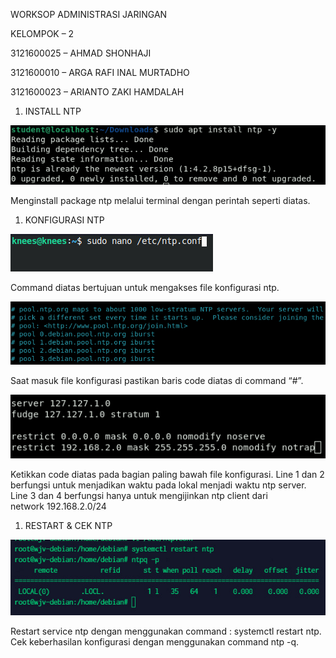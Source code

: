 ﻿
WORKSOP ADMINISTRASI JARINGAN

KELOMPOK – 2


3121600025 – AHMAD SHONHAJI

3121600010 – ARGA RAFI INAL MURTADHO

3121600023 – ARIANTO ZAKI HAMDALAH


1. INSTALL NTP

![](Aspose.Words.c385bd4a-ad4c-4ae9-a1f1-18e3ac8d6516.001.png)

Menginstall package ntp melalui terminal dengan perintah seperti diatas.

1. KONFIGURASI NTP

![](Aspose.Words.c385bd4a-ad4c-4ae9-a1f1-18e3ac8d6516.002.jpeg)

Command diatas bertujuan untuk mengakses file konfigurasi ntp.

![](Aspose.Words.c385bd4a-ad4c-4ae9-a1f1-18e3ac8d6516.003.png)

Saat masuk file konfigurasi pastikan baris code diatas di command “#”.

![](Aspose.Words.c385bd4a-ad4c-4ae9-a1f1-18e3ac8d6516.004.png)

Ketikkan code diatas pada bagian paling bawah file konfigurasi. Line 1 dan 2 berfungsi untuk menjadikan waktu pada lokal menjadi waktu ntp server. Line 3 dan 4 berfungsi hanya untuk mengijinkan ntp client dari network 192.168.2.0/24





1. RESTART & CEK NTP

![](Aspose.Words.c385bd4a-ad4c-4ae9-a1f1-18e3ac8d6516.005.jpeg)

Restart service ntp dengan menggunakan command : systemctl restart ntp. Cek keberhasilan konfigurasi dengan menggunakan command ntp -q.

